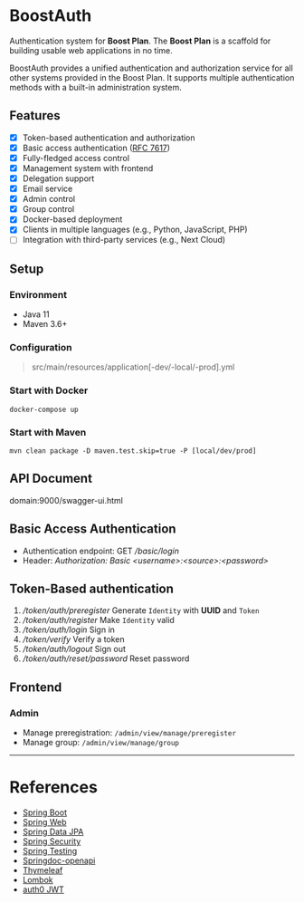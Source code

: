 # BoostAuth

Authentication system for **Boost Plan**. The **Boost Plan** is a scaffold for building usable web applications in no
time.

BoostAuth provides a unified authentication and authorization service for all other systems provided in the Boost Plan.
It supports multiple authentication methods with a built-in administration system.

## Features

- [x] Token-based authentication and authorization
- [x] Basic access authentication ([RFC 7617](https://datatracker.ietf.org/doc/html/rfc7617))
- [x] Fully-fledged access control
- [x] Management system with frontend
- [x] Delegation support
- [x] Email service
- [x] Admin control
- [x] Group control
- [x] Docker-based deployment
- [x] Clients in multiple languages (e.g., Python, JavaScript, PHP)
- [ ] Integration with third-party services (e.g., Next Cloud)

## Setup

### Environment

- Java 11
- Maven 3.6+

### Configuration

> src/main/resources/application[-dev/-local/-prod].yml

### Start with Docker

```shell
docker-compose up
```

### Start with Maven

```shell
mvn clean package -D maven.test.skip=true -P [local/dev/prod]
```

## API Document

domain:9000/swagger-ui.html

## Basic Access Authentication

- Authentication endpoint: GET */basic/login*
- Header: *Authorization: Basic \<username>:\<source>:\<password>*

## Token-Based authentication

1. */token/auth/preregister*  Generate `Identity` with **UUID** and `Token`
2. */token/auth/register* Make `Identity` valid
3. */token/auth/login* Sign in
4. */token/verify* Verify a token
5. */token/auth/logout* Sign out
6. */token/auth/reset/password* Reset password

## Frontend

### Admin

- Manage preregistration: `/admin/view/manage/preregister`
- Manage group: `/admin/view/manage/group`

---

# References

- [Spring Boot](https://spring.io/projects/spring-boot)
- [Spring Web](https://docs.spring.io/spring-framework/docs/3.2.x/spring-framework-reference/html/mvc.html)
- [Spring Data JPA](https://spring.io/projects/spring-data-jpa)
- [Spring Security](https://spring.io/projects/spring-security)
- [Spring Testing](https://docs.spring.io/spring-framework/docs/current/reference/html/testing.html)
- [Springdoc-openapi](https://springdoc.org/)
- [Thymeleaf](https://www.thymeleaf.org/)
- [Lombok](https://projectlombok.org/)
- [auth0 JWT](https://github.com/auth0/java-jwt)